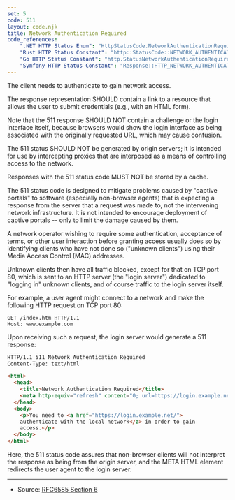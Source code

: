 ```yaml
---
set: 5
code: 511
layout: code.njk
title: Network Authentication Required
code_references:
    ".NET HTTP Status Enum": "HttpStatusCode.NetworkAuthenticationRequired"
    "Rust HTTP Status Constant": "http::StatusCode::NETWORK_AUTHENTICATION_REQUIRED"
    "Go HTTP Status Constant": "http.StatusNetworkAuthenticationRequired"
    "Symfony HTTP Status Constant": "Response::HTTP_NETWORK_AUTHENTICATION_REQUIRED"
---
```


The client needs to authenticate to gain network access.

The response representation SHOULD contain a link to a resource that allows the user to submit credentials (e.g., with an HTML form).

Note that the 511 response SHOULD NOT contain a challenge or the login interface itself, because browsers would show the login interface as being associated with the originally requested URL, which may cause confusion.

The 511 status SHOULD NOT be generated by origin servers; it is intended for use by intercepting proxies that are interposed as a means of controlling access to the network.

Responses with the 511 status code MUST NOT be stored by a cache.

The 511 status code is designed to mitigate problems caused by "captive portals" to software (especially non-browser agents) that is expecting a response from the server that a request was made to, not the intervening network infrastructure. It is not intended to encourage deployment of captive portals -- only to limit the damage caused by them.

A network operator wishing to require some authentication, acceptance of terms, or other user interaction before granting access usually does so by identifying clients who have not done so ("unknown clients") using their Media Access Control (MAC) addresses.

Unknown clients then have all traffic blocked, except for that on TCP port 80, which is sent to an HTTP server (the "login server") dedicated to "logging in" unknown clients, and of course traffic to the login server itself.

For example, a user agent might connect to a network and make the following HTTP request on TCP port 80:

```plain
GET /index.htm HTTP/1.1
Host: www.example.com
```

Upon receiving such a request, the login server would generate a 511 response:

```html
HTTP/1.1 511 Network Authentication Required
Content-Type: text/html

<html>
  <head>
    <title>Network Authentication Required</title>
    <meta http-equiv="refresh" content="0; url=https://login.example.net/">
  </head>
  <body>
    <p>You need to <a href="https://login.example.net/">
    authenticate with the local network</a> in order to gain
    access.</p>
  </body>
</html>
```

Here, the 511 status code assures that non-browser clients will not interpret the response as being from the origin server, and the META HTML element redirects the user agent to the login server.

---

* Source: [RFC6585 Section 6][1]

[1]: <https://tools.ietf.org/html/rfc6585#section-6>
